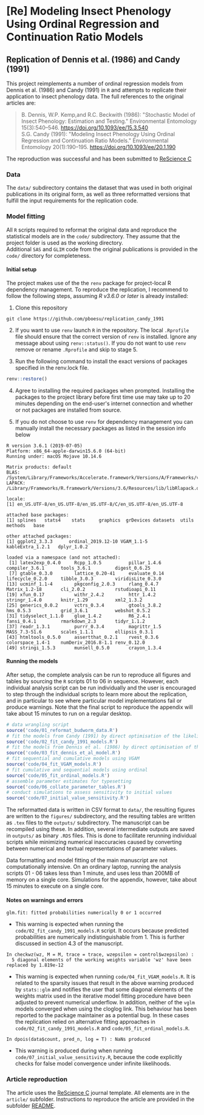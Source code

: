 # [Re] Modeling Insect Phenology Using Ordinal Regression and Continuation Ratio Models
## Replication of Dennis et al. (1986) and Candy (1991)
<!--[![DOI](https://zenodo.org/badge/DOI/10.5281/zenodo.4012772.svg)](https://doi.org/10.5281/zenodo.4012772)-->

This project reimplements a number of ordinal regression models from Dennis et al. (1986) and Candy (1991) in `R` and attempts to replicate their application to insect phenology data. The full references to the original articles are:

> B. Dennis, W.P. Kemp,and R.C. Beckwith (1986): "Stochastic Model of Insect Phenology: Estimation and Testing." Environmental Entomology 15(3):540–546. https://doi.org/10.1093/ee/15.3.540    
> S.G. Candy (1991): "Modeling Insect Phenology Using Ordinal Regression and Continuation Ratio Models." Environmental Entomology 20(1):190–195. https://doi.org/10.1093/ee/20.1.190

The reproduction was successful and has been submitted to [ReScience C](https://rescience.github.io/) 

### Data
The `data/` subdirectory contains the dataset that was used in both original publications in its original form, as well as three reformatted versions that fulfill the input requirements for the replication code.   

### Model fitting 
All `R` scripts required to reformat the original data and reproduce the statistical models are in the `code/` subdirectory.
They assume that the project folder is used as the working directory.    
Additional `SAS` and `GLIM` code from the original publications is provided in the `code/` directory for completeness.


#### Initial setup
The project makes use of the the `renv` package for project-local R dependency management. To reproduce the replication, I recommend to follow the following steps, assuming *R v3.6.0 or later* is already installed:

1. Clone this repository
```
git clone https://github.com/pboesu/replication_candy_1991
```
2. If you want to use `renv` launch `R` in the repository. The local `.Rprofile` file should ensure that the correct version of `renv` is installed. Ignore any message about using `renv::status()`. If you do not want to use `renv` remove or rename `.Rprofile` and skip to stage 5.

3. Run the following command to install the exact versions of packages specified in the renv.lock file.
```r
renv::restore()
```
4. Agree to installing the required packages when prompted. Installing the packages to the project library before first time use may take up to 20 minutes depending on the end-user's internet connection and whether or not packages are installed from source.

5. If you do not choose to use `renv` for dependency management you can manually install the necessary packages as listed in the session info below
```
R version 3.6.1 (2019-07-05)
Platform: x86_64-apple-darwin15.6.0 (64-bit)
Running under: macOS Mojave 10.14.6

Matrix products: default
BLAS:   /System/Library/Frameworks/Accelerate.framework/Versions/A/Frameworks/vecLib.framework/Versions/A/libBLAS.dylib
LAPACK: /Library/Frameworks/R.framework/Versions/3.6/Resources/lib/libRlapack.dylib

locale:
[1] en_US.UTF-8/en_US.UTF-8/en_US.UTF-8/C/en_US.UTF-8/en_US.UTF-8

attached base packages:
[1] splines   stats4    stats     graphics  grDevices datasets  utils     methods   base     

other attached packages:
[1] ggplot2_3.3.3      ordinal_2019.12-10 VGAM_1.1-5         kableExtra_1.2.1   dplyr_1.0.2       

loaded via a namespace (and not attached):
 [1] latex2exp_0.4.0     Rcpp_1.0.5          pillar_1.4.6        compiler_3.6.1      tools_3.6.1         digest_0.6.25      
 [7] gtable_0.3.0        lattice_0.20-41     evaluate_0.14       lifecycle_0.2.0     tibble_3.0.3        viridisLite_0.3.0  
[13] ucminf_1.1-4        pkgconfig_2.0.3     rlang_0.4.7         Matrix_1.2-18       cli_2.0.2           rstudioapi_0.11    
[19] xfun_0.17           withr_2.4.2         httr_1.4.2          stringr_1.4.0       knitr_1.29          xml2_1.3.2         
[25] generics_0.0.2      vctrs_0.3.4         gtools_3.8.2        hms_0.5.3           grid_3.6.1          webshot_0.5.2      
[31] tidyselect_1.1.0    glue_1.4.2          R6_2.4.1            fansi_0.4.1         rmarkdown_2.3       tidyr_1.1.2        
[37] readr_1.3.1         purrr_0.3.4         magrittr_1.5        MASS_7.3-51.6       scales_1.1.1        ellipsis_0.3.1     
[43] htmltools_0.5.0     assertthat_0.2.1    rvest_0.3.6         colorspace_1.4-1    numDeriv_2016.8-1.1 renv_0.12.0        
[49] stringi_1.5.3       munsell_0.5.0       crayon_1.3.4   
```


#### Running the models
After setup, the complete analysis can be run to reproduce all figures and tables by sourcing the `R` scripts 01 to 06 in sequence. 
However, each individual analysis script can be run individually and the user is encouraged to step through the individual scripts to learn more about the replication, and in particular to see where particular model implementations fail or produce warnings.
Note that the final script to reproduce the appendix will take about 15 minutes to run on a regular desktop.

```r
# data wrangling script
source('code/01_reformat_budworm_data.R')
# fit the models from Candy (1991) by direct optimisation of the likelihood
source('code/02_fit_candy_1991_models.R')
# fit the models from Dennis et al. (1986) by direct optimisation of the likelihood
source('code/03_fit_dennis_et_al_model.R')
# fit sequential and cumulative models using VGAM
source('code/04_fit_VGAM_models.R')
# fit cumulative and sequential models using ordinal
source('code/05_fit_ordinal_models.R')
# assemble parameter estimates for typesetting
source('code/06_collate_parameter_tables.R')
# conduct simulations to assess sensitivity to initial values
source('code/07_initial_value_sensitivity.R')
```

The reformatted data is written in CSV format to `data/`, the resulting figures are written to the `figures/` subdirectory, and the resulting tables are written as `.tex` files to the `outputs/` subdirectory. The manuscript can be recompiled using these.
In addition, several intermediate outputs are saved in `outputs/` as binary `.RDS` files. This is done to facilitate rerunning individual scripts while minimizing numerical inaccuracies caused by converting between numerical and textual representations of parameter values.

Data formatting and model fitting of the main manuscript are not computationally intensive. On an ordinary laptop, running the analysis scripts 01 - 06 takes less than 1 minute, and uses less than 200MB of memory on a single core. 
Simulations for the appendix, however, take about 15 minutes to execute on a single core.

#### Notes on warnings and errors

```
glm.fit: fitted probabilities numerically 0 or 1 occurred
```
- This warning is expected when running the `code/02_fit_candy_1991_models.R` script. It occurs because predicted probabilities are numerically indistinguishable from 1. This is further discussed in section 4.3 of the manuscript.

```
In checkwz(wz, M = M, trace = trace, wzepsilon = control$wzepsilon) :
  5 diagonal elements of the working weights variable 'wz' have been replaced by 1.819e-12
```

- This warning is expected when running `code/04_fit_VGAM_models.R`. It is related to the sparsity issues that result in the above warning produced by `stats::glm` and notifies the user that some diagonal elements of the weights matrix used in the iterative model fitting procedure have been adjusted to prevent numerical underflow. 
In addition, neither of the `vglm` models converged when using the cloglog link. This behaviour has been reported to the package maintainer as a potential bug. In these cases the replication relied on alternative fitting approaches in `code/02_fit_candy_1991_models.R` and `code/05_fit_ordinal_models.R`.

```
In dpois(data$count, pred_n, log = T) : NaNs produced
```

- This warning is produced during when running `code/07_initial_value_sensitivity.R`, because the code explicitly checks for false model convergence under infinite likelihoods.

### Article reproduction
The article uses the [ReScience C](https://rescience.github.io/) journal template. All elements are in the `article/` subfolder. Instructions to reproduce the article are provided in the subfolder [README](article/README.md).